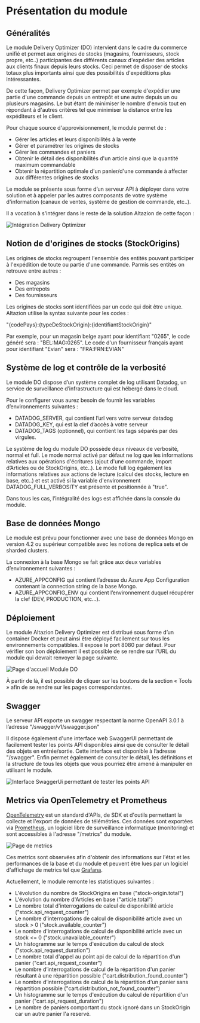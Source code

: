 # Présentation du module

## Généralités
Le module Delivery Optimizer (DO) intervient dans le cadre du commerce unifié et permet aux origines de stocks (magasins, fournisseurs, stock propre, etc..) participantes des différents canaux d'expédier des articles aux clients finaux depuis leurs stocks. Ceci permet de disposer de stocks totaux plus importants ainsi que des possibilités d'expéditions plus intéressantes.

De cette façon, Delivery Optimizer permet par exemple d'expédier une partie d'une commande depuis un entrepôt et une autre depuis un ou plusieurs magasins. Le but étant de minimiser le nombre d'envois tout en répondant à d'autres critères tel que minimiser la distance entre les expéditeurs et le client.

Pour chaque source d'approvisionnement, le module permet de :
- Gérer les articles et leurs disponibilités à la vente
- Gérer et paramétrer les origines de stocks
- Gérer les commandes et paniers
- Obtenir le détail des disponibilités d'un article ainsi que la quantité maximum commandable
- Obtenir la répartition optimale d'un panier/d'une commande à affecter aux différentes origines de stocks

Le module se présente sous forme d’un serveur API à déployer dans votre solution et à appeler par les autres composants de votre système d'information (canaux de ventes, système de gestion de commande, etc..).

Il a vocation à s'intégrer dans le reste de la solution Altazion de cette façon :

![Intégration Delivery Optimizer](img/IntegrationDO.png)

## Notion de d'origines de stocks (StockOrigins)

Les origines de stocks regroupent l'ensemble des entités pouvant participer à l'expédition de toute ou partie d'une commande. Parmis ses entités on retrouve entre autres :
 - Des magasins
 - Des entrepots
 - Des fournisseurs

Les origines de stocks sont identifiées par un code qui doit être unique. Altazion utilise la syntax suivante pour les codes :

"{codePays}:{typeDeStockOrigin}:{identifiantStockOrigin}"

Par exemple, pour un magasin belge ayant pour identifiant "0265", le code généré sera : "BEL:MAG:0265".
Le code d'un fournisseur français ayant pour identifiant "Evian" sera : "FRA:FRN:EVIAN" 

## Système de log et contrôle de la verbosité
Le module DO dispose d’un système complet de log utilisant Datadog, un service de surveillance d’infrastructure qui est hébergé dans le cloud.

Pour le configurer vous aurez besoin de fournir les variables d’environnements suivantes :
- DATADOG_SERVER, qui contient l’url vers votre serveur datadog
- DATADOG_KEY, qui est la clef d’accès à votre serveur
- DATADOG_TAGS (optionnel), qui contient les tags séparés par des virgules.

Le système de log du module DO possède deux niveaux de verbosité, normal et full. Le mode normal activé par défaut ne log que les informations relatives aux opérations d'écritures (ajout d'une commande, import d’Articles ou de StockOrigins, etc..). Le mode full log également les informations relatives aux actions de lecture (calcul des stocks, lecture en base, etc..) et est activé si la variable d'environnement DATADOG_FULL_VERBOSITY est présente et positionnée à "true".

Dans tous les cas, l’intégralité des logs est affichée dans la console du module.

## Base de données Mongo
Le module est prévu pour fonctionner avec une base de données Mongo en version 4.2 ou supérieur compatible avec les notions de replica sets et de sharded clusters.

La connexion à la base Mongo se fait grâce aux deux variables d’environnement suivantes :
- AZURE_APPCONFIG qui contient l’adresse du Azure App Configuration contenant la connection string de la base Mongo.
- AZURE_APPCONFIG_ENV qui contient l’environnement duquel récupérer la clef (DEV, PRODUCTION, etc…).

## Déploiement
Le module Altazion Delivery Optimizer est distribué sous forme d’un container Docker et peut ainsi être déployé facilement sur tous les environnements compatibles. Il expose le port 8080 par défaut. Pour vérifier son bon déploiement il est possible de se rendre sur l’URL du module qui devrait renvoyer la page suivante.

![Page d'accueil Module DO](img/DOWelcomePage.png)

À partir de là, il est possible de cliquer sur les boutons de la section « Tools » afin de se rendre sur les pages correspondantes.

## Swagger
Le serveur API exporte un swagger respectant la norme OpenAPI 3.0.1 à l’adresse "/swagger/v1/swagger.json"

Il dispose également d'une interface web SwaggerUI permettant de facilement tester les points API disponibles ainsi que de consulter le détail des objets en entrée/sortie. Cette interface est disponible à l’adresse "/swagger". Enfin permet également de consulter le détail, les définitions et la structure de tous les objets que vous pourriez être amené à manipuler en utilisant le module.

![Interface SwaggerUi permettant de tester les points API](img/SwaggerUI.png)

## Metrics via OpenTelemetry et Prometheus
[OpenTelemetry](https://opentelemetry.io/) est un standard d'APIs, de SDK et d'outils permettant la collecte et l'export de données de télémétries. Ces données sont exportées via [Prometheus](https://prometheus.io/), un logiciel libre de surveillance informatique (monitoring) et sont accessibles à l'adresse "/metrics" du module.

![Page de metrics](img/Metrics.png)

Ces metrics sont observées afin d'obtenir des informations sur l'état et les performances de la base et du module et peuvent être lues par un logiciel d'affichage de metrics tel que [Grafana](https://grafana.com/).

Actuellement, le module remonte les statistiques suivantes :
- L'évolution du nombre de StockOrigins en base ("stock-origin.total")
- L'évolution du nombre d'Articles en base ("article.total")
- Le nombre total d'interrogations de calcul de disponibilité article ("stock.api_request_counter")
- Le nombre d'interrogations de calcul de disponibilité article avec un stock > 0 ("stock.available_counter")
- Le nombre d'interrogations de calcul de disponibilité article avec un stock <= 0 ("stock.unavailable_counter")
- Un histogramme sur le temps d'exécution du calcul de stock ("stock.api_request_duration")
- Le nombre total d'appel au point api de calcul de la répartition d'un panier ("cart.api_request_counter")
- Le nombre d’interrogations de calcul de la répartition d'un panier résultant à une répartition possible ("cart.distribution_found_counter")
- Le nombre d’interrogations de calcul de la répartition d'un panier sans répartition possible ("cart.distribution_not_found_counter")
- Un histogramme sur le temps d'exécution du calcul de répartition d'un panier ("cart.api_request_duration")
- Le nombre de paniers comportant du stock ignoré dans un StockOrigin car un autre panier l'a reservé.